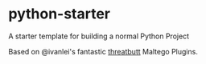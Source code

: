 # python-starter
A starter template for building a normal Python Project

Based on @ivanlei's fantastic [threatbutt](https://github.com/ivanlei/threatbutt) Maltego Plugins.
